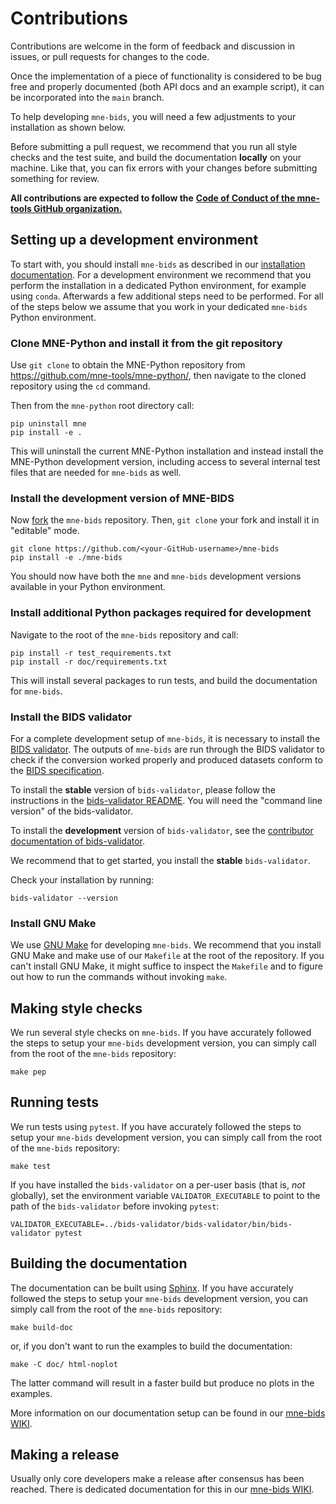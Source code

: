 # Contributions

Contributions are welcome in the form of feedback and discussion in issues,
or pull requests for changes to the code.

Once the implementation of a piece of functionality is considered to be bug
free and properly documented (both API docs and an example script),
it can be incorporated into the `main` branch.

To help developing `mne-bids`, you will need a few adjustments to your
installation as shown below.

Before submitting a pull request, we recommend that you run all style checks
and the test suite, and build the documentation **locally** on your machine.
Like that, you can fix errors with your changes before submitting something
for review.

**All contributions are expected to follow the**
[**Code of Conduct of the mne-tools GitHub organization.**](https://github.com/mne-tools/.github/blob/master/CODE_OF_CONDUCT.md)

## Setting up a development environment

To start with, you should install `mne-bids` as described in our
[installation documentation](https://mne.tools/mne-bids/dev/install.html).
For a development environment we recommend that you perform the installation in
a dedicated Python environment,
for example using `conda`.
Afterwards a few additional steps need to be performed.
For all of the steps below we assume that you work in your dedicated `mne-bids`
Python environment.

### Clone MNE-Python and install it from the git repository

Use `git clone` to obtain the MNE-Python repository from https://github.com/mne-tools/mne-python/,
then navigate to the cloned repository using the `cd` command.

Then from the `mne-python` root directory call:

```Shell
pip uninstall mne
pip install -e .
```

This will uninstall the current MNE-Python installation and instead install the MNE-Python
development version, including access to several internal test files that are needed
for `mne-bids` as well.

### Install the development version of MNE-BIDS

Now [fork](https://help.github.com/en/github/getting-started-with-github/fork-a-repo) the `mne-bids` repository.
Then, `git clone` your fork and install it in "editable" mode.

```Shell
git clone https://github.com/<your-GitHub-username>/mne-bids
pip install -e ./mne-bids
```

You should now have both the `mne` and `mne-bids` development versions available in your Python environment.

### Install additional Python packages required for development

Navigate to the root of the `mne-bids` repository and call:

```Shell
pip install -r test_requirements.txt
pip install -r doc/requirements.txt
```

This will install several packages to run tests, and build the documentation for `mne-bids`.

### Install the BIDS validator

For a complete development setup of `mne-bids`, it is necessary to install the
[BIDS validator](https://github.com/bids-standard/bids-validator).
The outputs of `mne-bids` are run through the BIDS validator to check if the conversion
worked properly and produced datasets conform to the
[BIDS specification](https://bids-specification.readthedocs.io/en/stable/).

To install the **stable** version of `bids-validator`, please follow the instructions
in the [bids-validator README](https://github.com/bids-standard/bids-validator#quickstart).
You will need the "command line version" of the bids-validator.

To install the **development** version of `bids-validator`, see the
[contributor documentation of bids-validator](https://github.com/bids-standard/bids-validator/blob/master/CONTRIBUTING.md#using-the-development-version-of-bids-validator).

We recommend that to get started, you install the **stable** `bids-validator`.

Check your installation by running:

```Shell
bids-validator --version
```

### Install GNU Make

We use [GNU Make](https://www.gnu.org/software/make/) for developing `mne-bids`.
We recommend that you install GNU Make and make use of our `Makefile` at the root
of the repository.
If you can't install GNU Make, it might suffice to inspect the `Makefile` and to
figure out how to run the commands without invoking `make`.

## Making style checks

We run several style checks on `mne-bids`.
If you have accurately followed the steps to setup your `mne-bids` development version,
you can simply call from the root of the `mne-bids` repository:

```Shell
make pep
```

## Running tests

We run tests using `pytest`.
If you have accurately followed the steps to setup your `mne-bids` development version,
you can simply call from the root of the `mne-bids` repository:

```Shell
make test
```

If you have installed the `bids-validator` on a per-user basis (that is, *not* globally),
set the environment variable `VALIDATOR_EXECUTABLE` to point to the path of the `bids-validator` before invoking `pytest`:

```Shell
VALIDATOR_EXECUTABLE=../bids-validator/bids-validator/bin/bids-validator pytest
```

## Building the documentation

The documentation can be built using [Sphinx](https://www.sphinx-doc.org).
If you have accurately followed the steps to setup your `mne-bids` development version,
you can simply call from the root of the `mne-bids` repository:

```Shell
make build-doc
```

or, if you don't want to run the examples to build the documentation:

```Shell
make -C doc/ html-noplot
```

The latter command will result in a faster build but produce no plots in the examples.

More information on our documentation setup can be found in our
[mne-bids WIKI](https://github.com/mne-tools/mne-bids/wiki).

## Making a release

Usually only core developers make a release after consensus has been reached.
There is dedicated documentation for this in our
[mne-bids WIKI](https://github.com/mne-tools/mne-bids/wiki).
